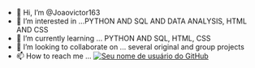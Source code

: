 
- 👋 Hi, I’m @Joaovictor163
- 👀 I’m interested in ...PYTHON AND SQL AND DATA ANALYSIS, HTML AND CSS
- 🌱 I’m currently learning ... PYTHON AND SQL, HTML, CSS
- 💞️ I’m looking to collaborate on ... several original and group projects
- 📫 How to reach me ... 
[![Seu nome de usuário do GitHub](https://github-readme-stats.vercel.app/api?username=seu_nome_de_usuario)](https://github.com/anuraghazra/github-readme-stats)

<!---
Joaovictor163/Joaovictor163 is a ✨ special ✨ repository because its `README.md` (this file) appears on your GitHub profile.
You can click the Preview link to take a look at your changes.
--->

